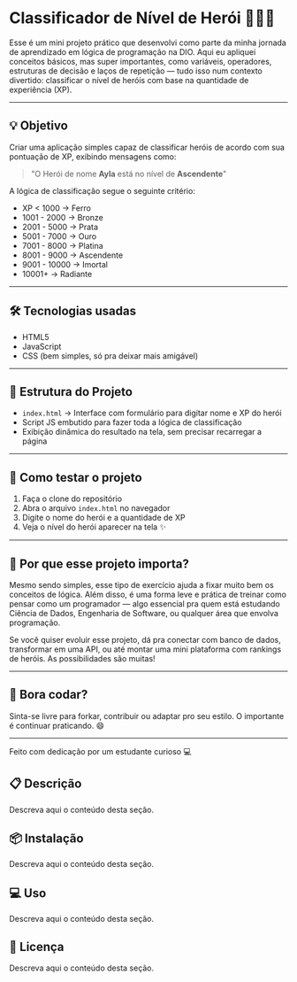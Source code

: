 # Classificador de Nível de Herói 🦸‍♂️🧠

Esse é um mini projeto prático que desenvolvi como parte da minha jornada de aprendizado em lógica de programação na DIO. Aqui eu apliquei conceitos básicos, mas super importantes, como variáveis, operadores, estruturas de decisão e laços de repetição — tudo isso num contexto divertido: classificar o nível de heróis com base na quantidade de experiência (XP).

---

## 💡 Objetivo

Criar uma aplicação simples capaz de classificar heróis de acordo com sua pontuação de XP, exibindo mensagens como:

> "O Herói de nome **Ayla** está no nível de **Ascendente**"

A lógica de classificação segue o seguinte critério:

- XP < 1000 → Ferro
- 1001 - 2000 → Bronze
- 2001 - 5000 → Prata
- 5001 - 7000 → Ouro
- 7001 - 8000 → Platina
- 8001 - 9000 → Ascendente
- 9001 - 10000 → Imortal
- 10001+ → Radiante

---

## 🛠️ Tecnologias usadas

- HTML5
- JavaScript
- CSS (bem simples, só pra deixar mais amigável)

---

## 📂 Estrutura do Projeto

- `index.html` → Interface com formulário para digitar nome e XP do herói
- Script JS embutido para fazer toda a lógica de classificação
- Exibição dinâmica do resultado na tela, sem precisar recarregar a página

---

## 🧪 Como testar o projeto

1. Faça o clone do repositório
2. Abra o arquivo `index.html` no navegador
3. Digite o nome do herói e a quantidade de XP
4. Veja o nível do herói aparecer na tela ✨

---

## 📌 Por que esse projeto importa?

Mesmo sendo simples, esse tipo de exercício ajuda a fixar muito bem os conceitos de lógica. Além disso, é uma forma leve e prática de treinar como pensar como um programador — algo essencial pra quem está estudando Ciência de Dados, Engenharia de Software, ou qualquer área que envolva programação.

Se você quiser evoluir esse projeto, dá pra conectar com banco de dados, transformar em uma API, ou até montar uma mini plataforma com rankings de heróis. As possibilidades são muitas!

---

## 🚀 Bora codar?

Sinta-se livre para forkar, contribuir ou adaptar pro seu estilo. O importante é continuar praticando. 😄

---

Feito com dedicação por um estudante curioso 💻



## 📋 Descrição

Descreva aqui o conteúdo desta seção.


## 📦 Instalação

Descreva aqui o conteúdo desta seção.


## 💻 Uso

Descreva aqui o conteúdo desta seção.


## 📄 Licença

Descreva aqui o conteúdo desta seção.
